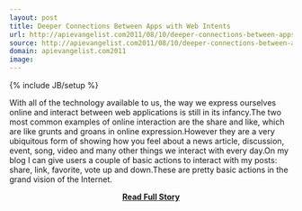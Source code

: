 ```yaml
---
layout: post
title: Deeper Connections Between Apps with Web Intents
url: http://apievangelist.com2011/08/10/deeper-connections-between-apps-with-web-intents/
source: http://apievangelist.com2011/08/10/deeper-connections-between-apps-with-web-intents/
domain: apievangelist.com2011
image: 
---
```

{% include JB/setup %}<p>With all of the technology available to us, the way we express ourselves online and interact between web applications is still in its infancy.The two most common examples of online interaction are the share and like, which are like grunts and groans in online expression.However they are a very ubiquitous form of showing how you feel about a news article, discussion, event, song, video and many other things we interact with every day.On my blog I can give users a couple of basic actions to interact with my posts: share, link, favorite, vote up and down.These are pretty basic actions in the grand vision of the Internet.</p>
<center><p><a href="http://apievangelist.com2011/08/10/deeper-connections-between-apps-with-web-intents/" style='padding:25px; font-sze:18px; font-weight: bold;'>Read Full Story</a></p></center>

